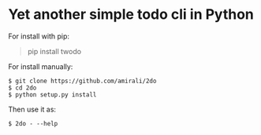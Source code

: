 Yet another simple todo cli in Python
=====================================

For install with pip:
> pip install twodo

For install manually:
```
$ git clone https://github.com/amirali/2do
$ cd 2do
$ python setup.py install
```

Then use it as:
```
$ 2do - --help
```
